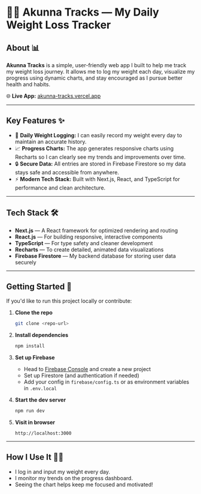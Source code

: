 # 🏋🏿 Akunna Tracks — My Daily Weight Loss Tracker

## About 📊

**Akunna Tracks** is a simple, user-friendly web app I built to help me track my weight loss journey. It allows me to log my weight each day, visualize my progress using dynamic charts, and stay encouraged as I pursue better health and habits.

🌐 **Live App:** [akunna-tracks.vercel.app](https://akunna-tracks.vercel.app)

---

## Key Features ✨

* 📝 **Daily Weight Logging:** I can easily record my weight every day to maintain an accurate history.
* 📈 **Progress Charts:** The app generates responsive charts using Recharts so I can clearly see my trends and improvements over time.
* 🔒 **Secure Data:** All entries are stored in Firebase Firestore so my data stays safe and accessible from anywhere.
* ⚡ **Modern Tech Stack:** Built with Next.js, React, and TypeScript for performance and clean architecture.

---

## Tech Stack 🛠️

* **Next.js** — A React framework for optimized rendering and routing
* **React.js** — For building responsive, interactive components
* **TypeScript** — For type safety and cleaner development
* **Recharts** — To create detailed, animated data visualizations
* **Firebase Firestore** — My backend database for storing user data securely

---

## Getting Started 🚀

If you'd like to run this project locally or contribute:

1. **Clone the repo**

   ```bash
   git clone <repo-url>
   ```

2. **Install dependencies**

   ```bash
   npm install
   ```

3. **Set up Firebase**

   * Head to [Firebase Console](https://console.firebase.google.com) and create a new project
   * Set up Firestore (and authentication if needed)
   * Add your config in `firebase/config.ts` or as environment variables in `.env.local`

4. **Start the dev server**

   ```bash
   npm run dev
   ```

5. **Visit in browser**

   ```
   http://localhost:3000
   ```

---

## How I Use It 🏃‍♀️

* I log in and input my weight every day.
* I monitor my trends on the progress dashboard.
* Seeing the chart helps keep me focused and motivated!
